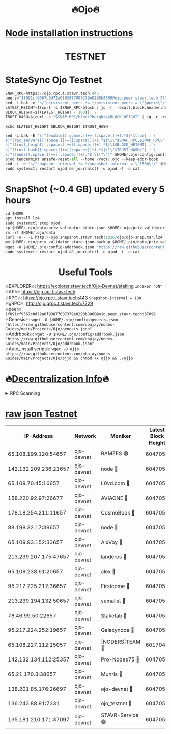 <h1 align="center"> 🔥Ojo🔥</h1>

[Node installation instructions](https://github.com/obajay/nodes-Guides/tree/main/Projects/Ojo)
=

<h1 align="center"> TESTNET</h1>

# StateSync Ojo Testnet
```python
SNAP_RPC=https://ojo.rpc.t.stavr.tech:443
peers="1f091cf9567c0d72a0f93877007379e0298b8860@ojo.peer.stavr.tech:37096"
sed -i.bak -e "s/^persistent_peers *=.*/persistent_peers = \"$peers\"/" $HOME/.ojo/config/config.toml
LATEST_HEIGHT=$(curl -s $SNAP_RPC/block | jq -r .result.block.header.height); \
BLOCK_HEIGHT=$((LATEST_HEIGHT - 100)); \
TRUST_HASH=$(curl -s "$SNAP_RPC/block?height=$BLOCK_HEIGHT" | jq -r .result.block_id.hash)

echo $LATEST_HEIGHT $BLOCK_HEIGHT $TRUST_HASH

sed -i.bak -E "s|^(enable[[:space:]]+=[[:space:]]+).*$|\1true| ; \
s|^(rpc_servers[[:space:]]+=[[:space:]]+).*$|\1\"$SNAP_RPC,$SNAP_RPC\"| ; \
s|^(trust_height[[:space:]]+=[[:space:]]+).*$|\1$BLOCK_HEIGHT| ; \
s|^(trust_hash[[:space:]]+=[[:space:]]+).*$|\1\"$TRUST_HASH\"| ; \
s|^(seeds[[:space:]]+=[[:space:]]+).*$|\1\"\"|" $HOME/.ojo/config/config.toml
ojod tendermint unsafe-reset-all --home /root/.ojo --keep-addr-book
sed -i -e "s/^snapshot-interval *=.*/snapshot-interval = \"1500\"/" $HOME/.ojo/config/app.toml
sudo systemctl restart ojod && journalctl -u ojod -f -o cat
```
# SnapShot (~0.4 GB) updated every 5 hours
```python
cd $HOME
apt install lz4
sudo systemctl stop ojod
cp $HOME/.ojo/data/priv_validator_state.json $HOME/.ojo/priv_validator_state.json.backup
rm -rf $HOME/.ojo/data
curl -o - -L http://ojo.snapshot.stavr.tech:1026/ojo/ojo-snap.tar.lz4 | lz4 -c -d - | tar -x -C $HOME/.ojo --strip-components 2
mv $HOME/.ojo/priv_validator_state.json.backup $HOME/.ojo/data/priv_validator_state.json
wget -O $HOME/.ojo/config/addrbook.json "https://raw.githubusercontent.com/obajay/nodes-Guides/main/Projects/Ojo/addrbook.json"
sudo systemctl restart ojod && journalctl -u ojod -f -o cat
```
 <h1 align="center"> Useful Tools</h1>

🔥EXPLORER🔥:        https://explorer.stavr.tech/Ojo-Devnet/staking        `Indexer "ON"` \
🔥API🔥:                     https://ojo.api.t.stavr.tech \
🔥RPC🔥:                    https://ojo.rpc.t.stavr.tech:443              `Snapshot-interval = 100` \
🔥gRPC🔥:                  http://ojo.grpc.t.stavr.tech:7729 \
🔥peer🔥:                   `1f091cf9567c0d72a0f93877007379e0298b8860@ojo.peer.stavr.tech:37096` \
🔥Genesis🔥:    ```wget -O $HOME/.ojo/config/genesis.json "https://raw.githubusercontent.com/obajay/nodes-Guides/main/Projects/Ojo/genesis.json"``` \
🔥Addrbook🔥:    ```wget -O $HOME/.ojo/config/addrbook.json "https://raw.githubusercontent.com/obajay/nodes-Guides/main/Projects/Ojo/addrbook.json"``` \
🔥Auto_install script🔥: ```wget -O ojjo https://raw.githubusercontent.com/obajay/nodes-Guides/main/Projects/Ojo/ojjo && chmod +x ojjo && ./ojjo```

🔥[Decentralization Info](https://github.com/obajay/StateSync-snapshots/tree/main/Projects/Ojo/Decentralization)🔥
=


<details>
<summary>RPC Scanning</summary>

<h2 align="center"> We scan nodes in real time every 4 hours. And we provide the final result of RPC endpoints.
We cannot influence the operation of these nodes in any way. </h2>


```python
If Voting Power is higher than 0 --> then the Node is a validator of the network and may be subject to attack and be a potential threat to the chain.
```
```python
We marked such validators with a red symbol
```

</details>

[raw json Testnet](https://rpc-check.ojot.stavr.tech/ojot/rpc-ojot-result.json)
=


<table><tr><th>IP-Address</th><th>Network</th><th>Moniker</th><th>Latest Block Height</th><th>Earliest Block Height</th><th>Catching Up</th><th>Tx Index</th><th>Voting Power</th><th>Scan Time</th></tr><tr><td>65.108.199.120:54657</td><td>ojo-devnet</td><td>RAMZES 🟢</td><td>6047051</td><td>306156</td><td>False</td><td>on</td><td>0</td><td>2024-03-25T13:50:51.446863537UTC</td></tr><tr><td>142.132.209.236:21657</td><td>ojo-devnet</td><td>node 🔴</td><td>6047055</td><td>350001</td><td>False</td><td>on</td><td>1999</td><td>2024-03-25T13:51:10.491035419UTC</td></tr><tr><td>65.109.70.45:16657</td><td>ojo-devnet</td><td>L0vd.com 🔴</td><td>6047056</td><td>695918</td><td>False</td><td>off</td><td>998</td><td>2024-03-25T13:51:16.287289579UTC</td></tr><tr><td>158.220.92.97:26677</td><td>ojo-devnet</td><td>AVIAONE 🔴</td><td>6047054</td><td>2754001</td><td>False</td><td>on</td><td>19926</td><td>2024-03-25T13:51:07.721584392UTC</td></tr><tr><td>178.18.254.211:11657</td><td>ojo-devnet</td><td>CosmoBook 🔴</td><td>6047055</td><td>4392001</td><td>False</td><td>off</td><td>1047</td><td>2024-03-25T13:51:10.783730540UTC</td></tr><tr><td>88.198.32.17:39657</td><td>ojo-devnet</td><td>node 🔴</td><td>6047055</td><td>4710001</td><td>False</td><td>on</td><td>111216</td><td>2024-03-25T13:51:13.048084866UTC</td></tr><tr><td>65.109.93.152:33657</td><td>ojo-devnet</td><td>AlxVoy 🔴</td><td>6047055</td><td>4943001</td><td>False</td><td>on</td><td>6350855</td><td>2024-03-25T13:51:10.288555386UTC</td></tr><tr><td>213.239.207.175:47657</td><td>ojo-devnet</td><td>landeros 🔴</td><td>6047054</td><td>4967924</td><td>False</td><td>off</td><td>11083</td><td>2024-03-25T13:51:07.933693144UTC</td></tr><tr><td>65.108.238.61:20657</td><td>ojo-devnet</td><td>alex 🔴</td><td>6047051</td><td>5131001</td><td>False</td><td>on</td><td>11359</td><td>2024-03-25T13:50:51.123942328UTC</td></tr><tr><td>95.217.225.212:36657</td><td>ojo-devnet</td><td>Firstcome 🔴</td><td>6047052</td><td>5251946</td><td>False</td><td>on</td><td>13566</td><td>2024-03-25T13:50:56.909474552UTC</td></tr><tr><td>213.239.194.132:50657</td><td>ojo-devnet</td><td>semalist 🔴</td><td>6047051</td><td>5540522</td><td>False</td><td>on</td><td>27337</td><td>2024-03-25T13:50:51.685966491UTC</td></tr><tr><td>78.46.99.50:22657</td><td>ojo-devnet</td><td>Staketab 🔴</td><td>6047056</td><td>5668501</td><td>False</td><td>on</td><td>1276</td><td>2024-03-25T13:51:16.500757397UTC</td></tr><tr><td>95.217.224.252:19657</td><td>ojo-devnet</td><td>Galaxynode 🔴</td><td>6047056</td><td>5844001</td><td>False</td><td>on</td><td>11888</td><td>2024-03-25T13:51:15.372694258UTC</td></tr><tr><td>65.108.227.112:15057</td><td>ojo-devnet</td><td>[NODERS]TEAM 🔴</td><td>6017044</td><td>5917044</td><td>False</td><td>off</td><td>9999</td><td>2024-03-25T13:51:15.690099134UTC</td></tr><tr><td>142.132.134.112:25357</td><td>ojo-devnet</td><td>Pro-Nodes75 🔴</td><td>6047052</td><td>5947052</td><td>False</td><td>on</td><td>24651</td><td>2024-03-25T13:50:54.249376870UTC</td></tr><tr><td>65.21.170.3:38657</td><td>ojo-devnet</td><td>Munris 🔴</td><td>6047052</td><td>5947052</td><td>False</td><td>off</td><td>20123</td><td>2024-03-25T13:50:56.602823381UTC</td></tr><tr><td>138.201.85.176:26697</td><td>ojo-devnet</td><td>ojo-devnet 🔴</td><td>6047056</td><td>5947056</td><td>False</td><td>on</td><td>1000024000</td><td>2024-03-25T13:51:15.952516710UTC</td></tr><tr><td>136.243.88.91:7331</td><td>ojo-devnet</td><td>ojo_testnet 🔴</td><td>6047053</td><td>5982345</td><td>False</td><td>off</td><td>1000</td><td>2024-03-25T13:50:59.161851601UTC</td></tr><tr><td>135.181.210.171:37097</td><td>ojo-devnet</td><td>STAVR-Service 🟢</td><td>6047051</td><td>6045201</td><td>False</td><td>on</td><td>0</td><td>2024-03-25T13:50:51.976406120UTC</td></tr></table>
